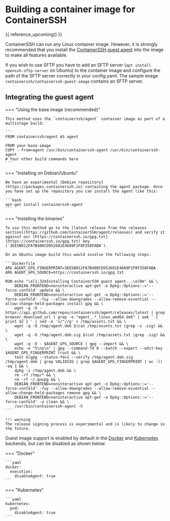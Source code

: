 
<h1>Building a container image for ContainerSSH</h1>

{{ reference_upcoming() }}

ContainerSSH can run any Linux container image. However, it is strongly recommended that you install the [ContainerSSH guest agent](https://github.com/containerssh/agent) into the image to make all features available.

If you wish to use SFTP you have to add an SFTP server (`apt install openssh-sftp-server` on Ubuntu) to the container image and configure the path of the SFTP server correctly in your config.yaml. The sample image `containerssh/containerssh-guest-image` contains an SFTP server.

## Integrating the guest agent

=== "Using the base image (recommended)"

    This method uses the `containerssh/agent` container image as part of a multistage build:
    
    ```
    FROM containerssh/agent AS agent
    
    FROM your-base-image
    COPY --from=agent /usr/bin/containerssh-agent /usr/bin/containerssh-agent
    # Your other build commands here
    ```

=== "Installing on Debian/Ubuntu"

    We have an experimental [Debian repository](https://packages.containerssh.io) containing the agent package. Once you have set up the repository you can install the agent like this:
    
    ```bash
    apt-get install containerssh-agent
    ```

=== "Installing the binaries"

    To use this method go to the [latest release from the releases section](https://github.com/ContainerSSH/agent/releases) and verify it against our [https://containerssh.io/gpg.txt](https://containerssh.io/gpg.txt) key (`3EE5B012FA7B400CD952601E4689F1F0F358FABA`).
    
    On an Ubuntu image build this would involve the following steps:
    
    ```Dockerfile
    ARG AGENT_GPG_FINGERPRINT=3EE5B012FA7B400CD952601E4689F1F0F358FABA
    ARG AGENT_GPG_SOURCE=https://containerssh.io/gpg.txt
    
    RUN echo "\e[1;32mInstalling ContainerSSH guest agent...\e[0m" && \
        DEBIAN_FRONTEND=noninteractive apt-get -o Dpkg::Options::='--force-confold' update && \
        DEBIAN_FRONTEND=noninteractive apt-get -o Dpkg::Options::='--force-confold' -fuy --allow-downgrades --allow-remove-essential --allow-change-held-packages install gpg && \
        wget -q -O - https://api.github.com/repos/containerssh/agent/releases/latest | grep browser_download_url | grep -e "agent_.*_linux_amd64.deb" | awk ' { print $2 } ' | sed -e 's/"//g' > /tmp/assets.txt && \
        wget -q -O /tmp/agent.deb $(cat /tmp/assets.txt |grep -v .sig) && \
        wget -q -O /tmp/agent.deb.sig $(cat /tmp/assets.txt |grep .sig) && \
        wget -q -O - $AGENT_GPG_SOURCE | gpg --import && \
        echo -e "5\ny\n" | gpg --command-fd 0 --batch --expert --edit-key $AGENT_GPG_FINGERPRINT trust && \
        test $(gpg --status-fd=1 --verify /tmp/agent.deb.sig /tmp/agent.deb | grep VALIDSIG | grep $AGENT_GPG_FINGERPRINT | wc -l) -eq 1 && \
        dpkg -i /tmp/agent.deb && \
        rm -rf /tmp/* && \
        rm -rf ~/.gnupg && \
        DEBIAN_FRONTEND=noninteractive apt-get -o Dpkg::Options::='--force-confold' -fuy --allow-downgrades --allow-remove-essential --allow-change-held-packages remove gpg && \
        DEBIAN_FRONTEND=noninteractive apt-get -o Dpkg::Options::='--force-confold' -y clean && \
        /usr/bin/containerssh-agent -h
    ```
    
    !!! warning
    The release signing process is experimental and is likely to change in the future.

Guest image support is enabled by default in the [Docker](docker.md) and [Kubernetes](kubernetes.md) backends, but can be disabled as shown below. 

=== "Docker"

    ```yaml
    docker:
      execution:
        disableAgent: true
    ```

=== "Kubernetes"

    ```yaml
    kubernetes:
      pod:
        disableAgent: true
    ```
